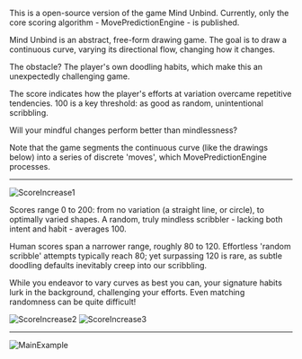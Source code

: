 This is a open-source version of the game Mind Unbind. Currently, only the core scoring algorithm - MovePredictionEngine - is published.

Mind Unbind is an abstract, free-form drawing game. 
The goal is to draw a continuous curve, varying its directional flow, changing how it changes.

The obstacle? The player's own doodling habits, which make this an unexpectedly challenging game. 

The score indicates how the player's efforts at variation overcame repetitive tendencies. 100 is a key threshold: as good as random, unintentional scribbling. 

Will your mindful changes perform better than mindlessness? 

Note that the game segments the continuous curve (like the drawings below) into a series of discrete 'moves', which MovePredictionEngine processes. 

------------
![ScoreIncrease1](https://github.com/user-attachments/assets/aa5b46cd-0d9d-48a6-96d3-51efbf4655ff)


Scores range 0 to 200: from no variation (a straight line, or circle), to optimally varied shapes. A random, truly mindless scribbler - lacking both intent and habit - averages 100.

Human scores span a narrower range, roughly 80 to 120. Effortless 'random scribble' attempts typically reach 80; yet surpassing 120 is rare, as subtle doodling defaults inevitably creep into our scribbling.

While you endeavor to vary curves as best you can, your signature habits lurk in the background, challenging your efforts. Even matching randomness can be quite difficult!

![ScoreIncrease2](https://github.com/user-attachments/assets/bed0a0e4-5b08-43f2-ba53-90da4047fa08)
![ScoreIncrease3](https://github.com/user-attachments/assets/7a4435f9-f874-43e7-9f82-7b1089e2a61c)

------------
![MainExample](https://github.com/user-attachments/assets/8ff407e9-5e4a-4590-84b6-29496ffecd79)



